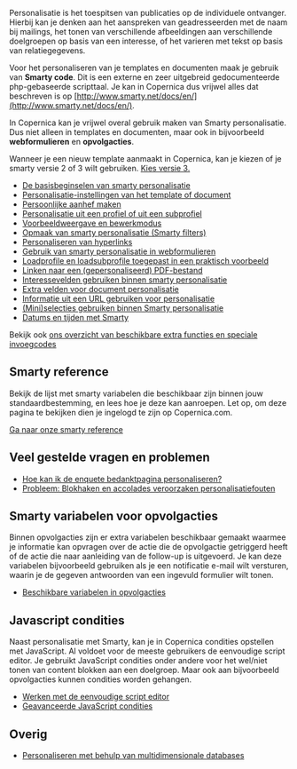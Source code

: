 Personalisatie is het toespitsen van publicaties op de individuele
ontvanger. Hierbij kan je denken aan het aanspreken van geadresseerden
met de naam bij mailings, het tonen van verschillende afbeeldingen aan
verschillende doelgroepen op basis van een interesse, of het varieren
met tekst op basis van relatiegegevens.

Voor het personaliseren van je templates en documenten maak je gebruik
van **Smarty code**. Dit is een externe en zeer uitgebreid
gedocumenteerde php-gebaseerde scripttaal. Je kan in Copernica dus
vrijwel alles dat beschreven is op
[http://www.smarty.net/docs/en/](http://www.smarty.net/docs/en/).

In Copernica kan je vrijwel overal gebruik maken van Smarty
personalisatie. Dus niet alleen in templates en documenten, maar ook in
bijvoorbeeld **webformulieren** en **opvolgacties**.

Wanneer je een nieuw template aanmaakt in Copernica, kan je kiezen of je
smarty versie 2 of 3 wilt gebruiken. [Kies versie
3.](./smarty-2-vs-smarty-3.md)

-   [De basisbeginselen van smarty
    personalisatie](./what-is-personalization.md)
-   [Personalisatie-instellingen van het template of
    document](./document-and-template-personalization-settings.md)
-   [Persoonlijke aanhef
    maken](./personalized-salutation-in-email-using-smarty-code.md)
-   [Personalisatie uit een profiel of uit een
    subprofiel](./personalizing-from-a-profile-or-subprofile.md)
-   [Voorbeeldweergave en
    bewerkmodus](./view-document-in-edit-mode-or-in-preview-mode.md)
-   [Opmaak van smarty personalisatie (Smarty
    filters)](./filter-data-with-smarty-modifiers.md)
-   [Personaliseren van
    hyperlinks](./personalizing-hyperlinks.md)
-   [Gebruik van smarty personalisatie in
    webformulieren](./smarty-personalization-in-web-forms.md)
-   [Loadprofile en loadsubprofile toegepast in een praktisch
    voorbeeld](./example-of-the-loadprofile-and-loadsubprofile-functions.md)
-   [Linken naar een (gepersonaliseerd)
    PDF-bestand](./linking-to-a-personalized-pdf-file-or-send-as-an-attachment.md)
-   [Interessevelden gebruiken binnen smarty
    personalisatie](./interessevelden-gebruiken-in-smarty-personalisatie.md)
-   [Extra velden voor document
    personalisatie](./extra-fields-for-personalizing.md)
-   [Informatie uit een URL gebruiken voor
    personalisatie](./get-url-parameters-within-smarty-personalization.md)
-   [(Mini)selecties gebruiken binnen Smarty
    personalisatie](./can-i-use-selections-to-personalize-documents-and-templates.md)
-   [Datums en tijden met
    Smarty](./using-the-smarty-date-function.md)

Bekijk ook [ons overzicht van beschikbare extra functies en speciale
invoegcodes](./special-functions-and-tags.md)

Smarty reference
----------------

Bekijk de lijst met smarty variabelen die beschikbaar zijn binnen jouw
standaardbestemming, en lees hoe je deze kan aanroepen. Let op, om deze
pagina te bekijken dien je ingelogd te zijn op Copernica.com.

[Ga naar onze smarty
reference](./smarty.md)

Veel gestelde vragen en problemen
---------------------------------

-   [Hoe kan ik de enquete bedanktpagina
    personaliseren?](./hoe-kan-ik-de-enquete-bedanktpagina-personaliseren.md)
-   [Probleem: Blokhaken en accolades veroorzaken
    personalisatiefouten](./how-to-solve-errors-in-personalization.md)

Smarty variabelen voor opvolgacties
-----------------------------------

Binnen opvolgacties zijn er extra variabelen beschikbaar gemaakt waarmee
je informatie kan opvragen over de actie die de opvolgactie getriggerd
heeft of de actie die naar aanleiding van de follow-up is uitgevoerd. Je
kan deze variabelen bijvoorbeeld gebruiken als je een notificatie e-mail
wilt versturen, waarin je de gegeven antwoorden van een ingevuld
formulier wilt tonen.

-   [Beschikbare variabelen in
    opvolgacties](./extra-variables-for-follow-ups.md)

Javascript condities
--------------------

Naast personalisatie met Smarty, kan je in Copernica condities opstellen
met JavaScript. Al voldoet voor de meeste gebruikers de eenvoudige
script editor. Je gebruikt JavaScript condities onder andere voor het
wel/niet tonen van content blokken aan een doelgroep. Maar ook aan
bijvoorbeeld opvolgacties kunnen condities worden gehangen.

-   [Werken met de eenvoudige script editor](./the-easy-script-editor.md)
-   [Geavanceerde JavaScript condities](./geavanceerde-javascript-condities.md)

Overig
------

-   [Personaliseren met behulp van multidimensionale
    databases](./personalizing-using-multi-dimensional-databases.md)

